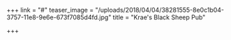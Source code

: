 +++
link = "#"
teaser_image = "/uploads/2018/04/04/38281555-8e0c1b04-3757-11e8-9e6e-673f7085d4fd.jpg"
title = "Krae's Black Sheep Pub"

+++
